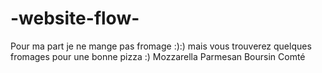 # -website-flow-
Pour ma part je ne mange pas fromage :):)
mais vous trouverez quelques fromages pour une bonne pizza :)
Mozzarella
Parmesan
Boursin
Comté